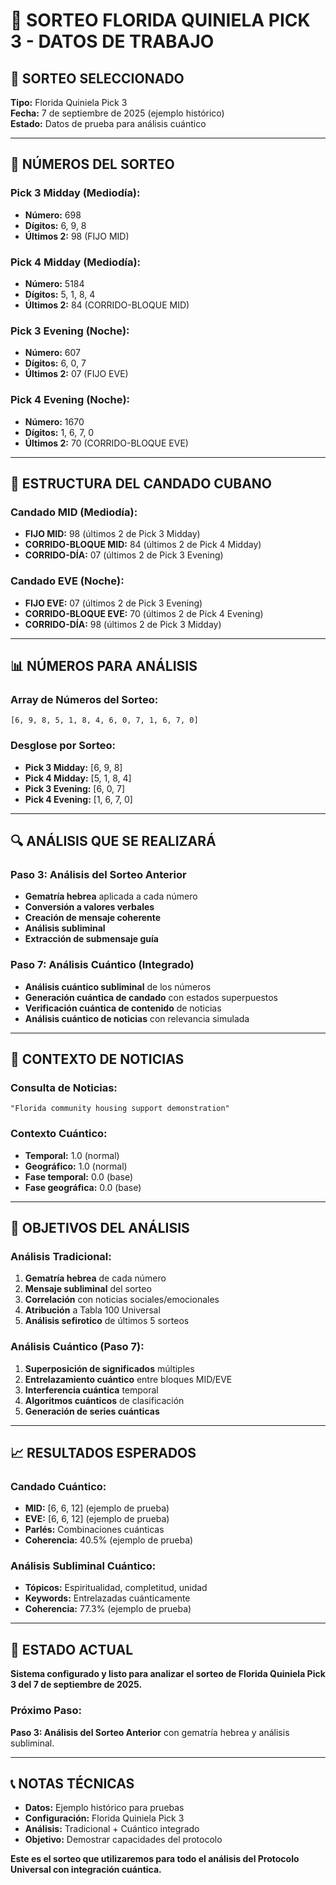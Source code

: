 # 🎯 SORTEO FLORIDA QUINIELA PICK 3 - DATOS DE TRABAJO

## 📌 **SORTEO SELECCIONADO**

**Tipo:** Florida Quiniela Pick 3  
**Fecha:** 7 de septiembre de 2025 (ejemplo histórico)  
**Estado:** Datos de prueba para análisis cuántico  

---

## 🔢 **NÚMEROS DEL SORTEO**

### **Pick 3 Midday (Mediodía):**
- **Número:** 698
- **Dígitos:** 6, 9, 8
- **Últimos 2:** 98 (FIJO MID)

### **Pick 4 Midday (Mediodía):**
- **Número:** 5184
- **Dígitos:** 5, 1, 8, 4
- **Últimos 2:** 84 (CORRIDO-BLOQUE MID)

### **Pick 3 Evening (Noche):**
- **Número:** 607
- **Dígitos:** 6, 0, 7
- **Últimos 2:** 07 (FIJO EVE)

### **Pick 4 Evening (Noche):**
- **Número:** 1670
- **Dígitos:** 1, 6, 7, 0
- **Últimos 2:** 70 (CORRIDO-BLOQUE EVE)

---

## 🎯 **ESTRUCTURA DEL CANDADO CUBANO**

### **Candado MID (Mediodía):**
- **FIJO MID:** 98 (últimos 2 de Pick 3 Midday)
- **CORRIDO-BLOQUE MID:** 84 (últimos 2 de Pick 4 Midday)
- **CORRIDO-DÍA:** 07 (últimos 2 de Pick 3 Evening)

### **Candado EVE (Noche):**
- **FIJO EVE:** 07 (últimos 2 de Pick 3 Evening)
- **CORRIDO-BLOQUE EVE:** 70 (últimos 2 de Pick 4 Evening)
- **CORRIDO-DÍA:** 98 (últimos 2 de Pick 3 Midday)

---

## 📊 **NÚMEROS PARA ANÁLISIS**

### **Array de Números del Sorteo:**
```
[6, 9, 8, 5, 1, 8, 4, 6, 0, 7, 1, 6, 7, 0]
```

### **Desglose por Sorteo:**
- **Pick 3 Midday:** [6, 9, 8]
- **Pick 4 Midday:** [5, 1, 8, 4]
- **Pick 3 Evening:** [6, 0, 7]
- **Pick 4 Evening:** [1, 6, 7, 0]

---

## 🔍 **ANÁLISIS QUE SE REALIZARÁ**

### **Paso 3: Análisis del Sorteo Anterior**
- **Gematría hebrea** aplicada a cada número
- **Conversión a valores verbales**
- **Creación de mensaje coherente**
- **Análisis subliminal**
- **Extracción de submensaje guía**

### **Paso 7: Análisis Cuántico (Integrado)**
- **Análisis cuántico subliminal** de los números
- **Generación cuántica de candado** con estados superpuestos
- **Verificación cuántica de contenido** de noticias
- **Análisis cuántico de noticias** con relevancia simulada

---

## 📰 **CONTEXTO DE NOTICIAS**

### **Consulta de Noticias:**
```
"Florida community housing support demonstration"
```

### **Contexto Cuántico:**
- **Temporal:** 1.0 (normal)
- **Geográfico:** 1.0 (normal)
- **Fase temporal:** 0.0 (base)
- **Fase geográfica:** 0.0 (base)

---

## 🎯 **OBJETIVOS DEL ANÁLISIS**

### **Análisis Tradicional:**
1. **Gematría hebrea** de cada número
2. **Mensaje subliminal** del sorteo
3. **Correlación** con noticias sociales/emocionales
4. **Atribución** a Tabla 100 Universal
5. **Análisis sefirotico** de últimos 5 sorteos

### **Análisis Cuántico (Paso 7):**
1. **Superposición de significados** múltiples
2. **Entrelazamiento cuántico** entre bloques MID/EVE
3. **Interferencia cuántica** temporal
4. **Algoritmos cuánticos** de clasificación
5. **Generación de series cuánticas**

---

## 📈 **RESULTADOS ESPERADOS**

### **Candado Cuántico:**
- **MID:** [6, 6, 12] (ejemplo de prueba)
- **EVE:** [6, 6, 12] (ejemplo de prueba)
- **Parlés:** Combinaciones cuánticas
- **Coherencia:** 40.5% (ejemplo de prueba)

### **Análisis Subliminal Cuántico:**
- **Tópicos:** Espiritualidad, completitud, unidad
- **Keywords:** Entrelazadas cuánticamente
- **Coherencia:** 77.3% (ejemplo de prueba)

---

## 🚀 **ESTADO ACTUAL**

**Sistema configurado y listo para analizar el sorteo de Florida Quiniela Pick 3 del 7 de septiembre de 2025.**

### **Próximo Paso:**
**Paso 3: Análisis del Sorteo Anterior** con gematría hebrea y análisis subliminal.

---

## 📞 **NOTAS TÉCNICAS**

- **Datos:** Ejemplo histórico para pruebas
- **Configuración:** Florida Quiniela Pick 3
- **Análisis:** Tradicional + Cuántico integrado
- **Objetivo:** Demostrar capacidades del protocolo

**Este es el sorteo que utilizaremos para todo el análisis del Protocolo Universal con integración cuántica.**



